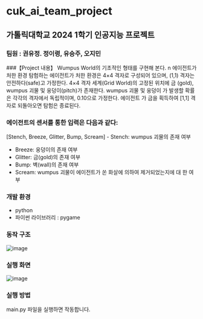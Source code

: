 ﻿# cuk_ai_team_project


## 가톨릭대학교 2024 1학기 인공지능 프로젝트
### 팀원 : 권유정. 정이령, 유승주, 오지민

###【Project 내용】
Wumpus World의 기초적인 형태를 구현해 본다. n 에이전트가 처한 환경
탐험하는 에이전트가 처한 환경은 4×4 격자로 구성되어 있으며, (1,1) 격자는 
안전하다(safe)고 가정한다. 4×4 격자 세계(Grid World)의 고정된 위치에 금
(gold), wumpus 괴물 및 웅덩이(pitch)가 존재한다. wumpus 괴물 및 웅덩이
가 발생할 확률은 각각의 격자에서 독립적이며, 0.10으로 가정한다. 에이전트
가 금을 획득하여 [1,1] 격자로 되돌아오면 탐험은 종료된다. 

### 에이전트의 센서를 통한 입력은 다음과 같다: 
[Stench, Breeze, Glitter, Bump, Scream] - Stench: wumpus 괴물의 존재 여부
- Breeze: 웅덩이의 존재 여부
- Glitter: 금(gold)의 존재 여부
- Bump: 벽(wall)의 존재 여부
- Scream: wumpus 괴물이 에이전트가 쏜 화살에 의하여 제거되었는지에 대
한 여부

### 개발 환경
- python
- 파이썬 라이브러리 : pygame

### 동작 구조
![image](https://github.com/yujeong-world/cuk_ai_team_project/assets/124220083/26810e21-a124-4342-82de-f51a9cb5af05)


### 실행 화면
![image](https://github.com/yujeong-world/cuk_ai_team_project/assets/124220083/6ca7cc1a-34b3-4a8d-8fe1-bc0d412a976b)


### 실행 방법
main.py 파일을 실행하면 작동합니다.

